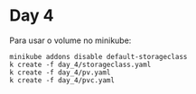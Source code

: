 # Day 4

Para usar o volume no minikube:

```
minikube addons disable default-storageclass
k create -f day_4/storageclass.yaml
k create -f day_4/pv.yaml
k create -f day_4/pvc.yaml
```
